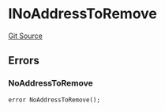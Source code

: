 # INoAddressToRemove
[Git Source](https://github.com/thrackle-io/tron/blob/502533a6ffb2af342c0e88aaf7562842e91b57b1/src/common/IErrors.sol)


## Errors
### NoAddressToRemove

```solidity
error NoAddressToRemove();
```

